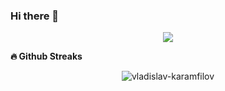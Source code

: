 ### Hi there 👋

<p align="center">
  <a href="https://github.com/vladislav-karamfilov">
    <img align="center" src="https://github-readme-stats.vercel.app/api/top-langs/?username=vladislav-karamfilov&hide=asp,smalltalk,css,html&bg_color=30,e96443,904e95&title_color=fff&text_color=fff" />
  </a>
</p>

<b>🔥 Github Streaks</b>
<p align="center">
  <img src="https://github-readme-streak-stats.herokuapp.com/?user=vladislav-karamfilov&theme=black-ice&hide_border=true&stroke=0000&background=0D1117&ring=e05397&fire=e05397&currStreakLabel=e05397&bg_color=30,e96443,904e95&title_color=fff&text_color=fff" alt="vladislav-karamfilov" />
</p>
